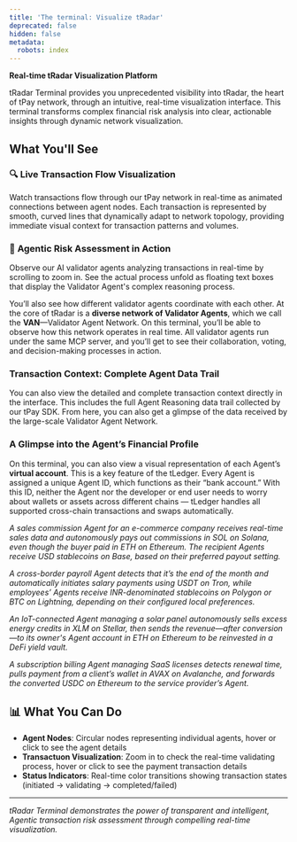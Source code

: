 ```yaml
---
title: 'The terminal: Visualize tRadar'
deprecated: false
hidden: false
metadata:
  robots: index
---
```

**Real-time tRadar Visualization Platform**

tRadar Terminal provides you unprecedented visibility into tRadar, the heart of tPay network, through an intuitive, real-time visualization interface. This terminal transforms complex financial risk analysis into clear, actionable insights through dynamic network visualization.

## **What You'll See**

### 🔍 **Live Transaction Flow Visualization**

Watch transactions flow through our tPay network in real-time as animated connections between agent nodes. Each transaction is represented by smooth, curved lines that dynamically adapt to network topology, providing immediate visual context for transaction patterns and volumes.

### 🤖 **Agentic Risk Assessment in Action**

Observe our AI validator agents analyzing transactions in real-time by scrolling to zoom in. See the actual process unfold as floating text boxes that display the Validator Agent's complex reasoning process.

You’ll also see how different validator agents coordinate with each other. At the core of tRadar is a **diverse network of Validator Agents**, which we call the **VAN**—Validator Agent Network. On this terminal, you’ll be able to observe how this network operates in real time. All validator agents run under the same MCP server, and you’ll get to see their collaboration, voting, and decision-making processes in action.

### **Transaction Context: Complete Agent Data Trail**

You can also view the detailed and complete transaction context directly in the interface. This includes the full Agent Reasoning data trail collected by our tPay SDK. From here, you can also get a glimpse of the data received by the large-scale Validator Agent Network.

### **A Glimpse into the Agent’s Financial Profile**

On this terminal, you can also view a visual representation of each Agent’s **virtual account**. This is a key feature of the tLedger. Every Agent is assigned a unique Agent ID, which functions as their “bank account.” With this ID, neither the Agent nor the developer or end user needs to worry about wallets or assets across different chains — tLedger handles all supported cross-chain transactions and swaps automatically.

*A sales commission Agent for an e-commerce company receives real-time sales data and autonomously pays out commissions in SOL on Solana, even though the buyer paid in ETH on Ethereum. The recipient Agents receive USD stablecoins on Base, based on their preferred payout setting.*

*A cross-border payroll Agent detects that it’s the end of the month and automatically initiates salary payments using USDT on Tron, while employees’ Agents receive INR-denominated stablecoins on Polygon or BTC on Lightning, depending on their configured local preferences.*

*An IoT-connected Agent managing a solar panel autonomously sells excess energy credits in XLM on Stellar, then sends the revenue—after conversion—to its owner's Agent account in ETH on Ethereum to be reinvested in a DeFi yield vault.*

*A subscription billing Agent managing SaaS licenses detects renewal time, pulls payment from a client’s wallet in AVAX on Avalanche, and forwards the converted USDC on Ethereum to the service provider’s Agent.*

## 📊 **What You Can Do**

* **Agent Nodes**: Circular nodes representing individual agents, hover or click to see the agent details
* **Transactuon Visualization**: Zoom in to check the real-time validating process, hover or click to see the payment transaction details
* **Status Indicators**: Real-time color transitions showing transaction states (initiated → validating → completed/failed)

***

*tRadar Terminal demonstrates the power of transparent and intelligent, Agentic transaction risk assessment through compelling real-time visualization.*